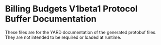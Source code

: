 # Billing Budgets V1beta1 Protocol Buffer Documentation

These files are for the YARD documentation of the generated protobuf files.
They are not intended to be required or loaded at runtime.
